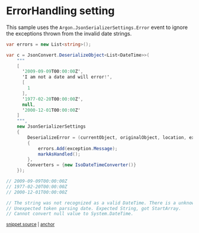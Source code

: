 # ErrorHandling setting

This sample uses the `Argon.JsonSerializerSettings.Error` event to ignore the exceptions thrown from the invalid date strings.

<!-- snippet: ErrorHandlingEventUsage -->
<a id='snippet-ErrorHandlingEventUsage'></a>
```cs
var errors = new List<string>();

var c = JsonConvert.DeserializeObject<List<DateTime>>(
    """
    [
      '2009-09-09T00:00:00Z',
      'I am not a date and will error!',
      [
        1
      ],
      '1977-02-20T00:00:00Z',
      null,
      '2000-12-01T00:00:00Z'
    ]
    """,
    new JsonSerializerSettings
    {
        DeserializeError = (currentObject, originalObject, location, exception, markAsHandled) =>
        {
            errors.Add(exception.Message);
            markAsHandled();
        },
        Converters = {new IsoDateTimeConverter()}
    });

// 2009-09-09T00:00:00Z
// 1977-02-20T00:00:00Z
// 2000-12-01T00:00:00Z

// The string was not recognized as a valid DateTime. There is a unknown word starting at index 0.
// Unexpected token parsing date. Expected String, got StartArray.
// Cannot convert null value to System.DateTime.
```
<sup><a href='/src/ArgonTests/Documentation/Samples/Serializer/ErrorHandlingEvent.cs#L12-L47' title='Snippet source file'>snippet source</a> | <a href='#snippet-ErrorHandlingEventUsage' title='Start of snippet'>anchor</a></sup>
<!-- endSnippet -->
